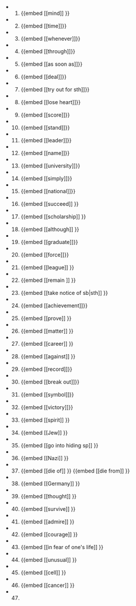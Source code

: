 -
  1. {{embed [[mind]] }}
-
  2. {{embed [[time]]}}
-
  3. {{embed [[whenever]]}}
-
  4. {{embed [[through]]}}
-
  5. {{embed [[as soon as]]}}
-
  6. {{embed [[deal]]}}
-
  7. {{embed [[try out for sth]]}}
-
  8. {{embed [[lose heart]]}}
-
  9. {{embed [[score]]}}
-
  10. {{embed [[stand]]}}
-
  11. {{embed [[leader]]}}
-
  12. {{embed [[name]]}}
-
  13. {{embed [[university]]}}
-
  14. {{embed [[simply]]}}
-
  15. {{embed [[national]]}}
-
  16. {{embed [[succeed]] }}
-
  17. {{embed [[scholarship]] }}
-
  18. {{embed [[although]] }}
-
  19. {{embed [[graduate]]}}
-
  20. {{embed [[force]]}}
-
  21. {{embed [[league]] }}
-
  22. {{embed [[remain ]] }}
-
  23. {{embed [[take notice of sb|sth]] }}
-
  24. {{embed [[achievement]]}}
-
  25. {{embed [[prove]] }}
-
  26. {{embed [[matter]] }}
-
  27. {{embed [[career]] }}
-
  28. {{embed [[against]] }}
-
  29. {{embed [[record]]}}
-
  30. {{embed [[break  out]]}}
-
  31. {{embed [[symbol]]}}
-
  32. {{embed [[victory]]}}
-
  33. {{embed [[spirit]] }}
-
  34. {{embed [[Jew]] }}
-
  35. {{embed [[go into hiding sp]] }}
-
  36. {{embed [[Nazi]] }}
-
  37. {{embed [[die of]] }}
  {{embed [[die from]] }}
-
  38. {{embed [[Germany]] }}
-
  39. {{embed [[thought]] }}
-
  40. {{embed [[survive]] }}
-
  41. {{embed [[admire]] }}
-
  42. {{embed [[courage]] }}
-
  43. {{embed [[in fear of one's life]] }}
-
  44. {{embed [[unusual]] }}
-
  45. {{embed [[cell]] }}
-
  46. {{embed [[cancer]] }}
- 47.